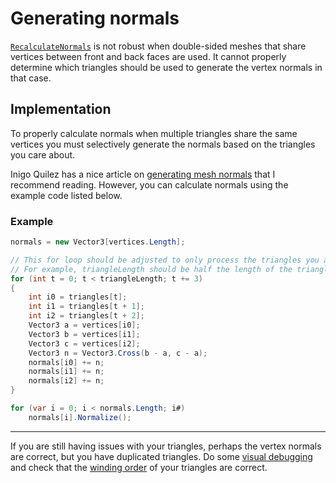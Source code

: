 # Generating normals

[`RecalculateNormals`](https://docs.unity3d.com/ScriptReference/Mesh.RecalculateNormals.html) is not robust when double-sided meshes that share vertices between front and back faces are used. It cannot properly determine which triangles should be used to generate the vertex normals in that case.

## Implementation

To properly calculate normals when multiple triangles share the same vertices you must selectively generate the normals based on the triangles you care about.

Inigo Quilez has a nice article on [generating mesh normals](https://iquilezles.org/articles/normals/) that I recommend reading. However, you can calculate normals using the example code listed below.
### Example

```csharp
normals = new Vector3[vertices.Length];

// This for loop should be adjusted to only process the triangles you actually want to contribute towards the final normals.
// For example, triangleLength should be half the length of the triangles array if you have an extra set of reversed triangle indices for the back faces.
for (int t = 0; t < triangleLength; t += 3)
{
    int i0 = triangles[t];
    int i1 = triangles[t + 1];
    int i2 = triangles[t + 2];
    Vector3 a = vertices[i0];
    Vector3 b = vertices[i1];
    Vector3 c = vertices[i2];
    Vector3 n = Vector3.Cross(b - a, c - a);
    normals[i0] += n;
    normals[i1] += n;
    normals[i2] += n;
}

for (var i = 0; i < normals.Length; i#)
    normals[i].Normalize();
```

---

If you are still having issues with your triangles, perhaps the vertex normals are correct, but you have duplicated triangles. Do some [visual debugging](../../Debugging/Draw%20Functions.md) and check that the [winding order](Winding%20Order.md) of your triangles are correct.

